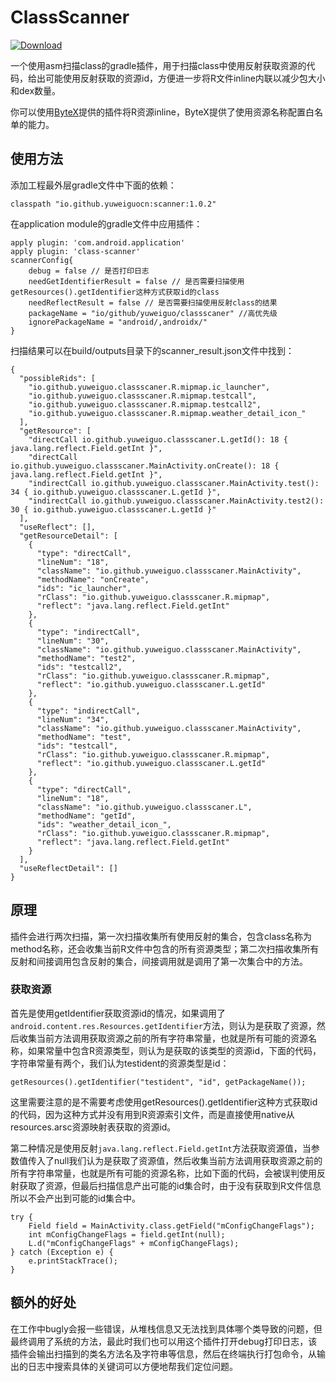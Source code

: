 # ClassScanner

[ ![Download](https://api.bintray.com/packages/yuweiguocn/maven/scanner/images/download.svg?version=1.0.2) ](https://bintray.com/yuweiguocn/maven/scanner/1.0.2/link)

一个使用asm扫描class的gradle插件，用于扫描class中使用反射获取资源的代码，给出可能使用反射获取的资源id，方便进一步将R文件inline内联以减少包大小和dex数量。

你可以使用[ByteX](https://github.com/bytedance/ByteX)提供的插件将R资源inline，ByteX提供了使用资源名称配置白名单的能力。

## 使用方法

添加工程最外层gradle文件中下面的依赖：

```
classpath "io.github.yuweiguocn:scanner:1.0.2"
```

在application module的gradle文件中应用插件：

```
apply plugin: 'com.android.application'
apply plugin: 'class-scanner'
scannerConfig{
    debug = false // 是否打印日志
    needGetIdentifierResult = false // 是否需要扫描使用getResources().getIdentifier这种方式获取id的class
    needReflectResult = false // 是否需要扫描使用反射class的结果
    packageName = "io/github/yuweiguo/classscaner" //高优先级
    ignorePackageName = "android/,androidx/"
}
```

扫描结果可以在build/outputs目录下的scanner_result.json文件中找到：

```
{
  "possibleRids": [
    "io.github.yuweiguo.classscaner.R.mipmap.ic_launcher",
    "io.github.yuweiguo.classscaner.R.mipmap.testcall",
    "io.github.yuweiguo.classscaner.R.mipmap.testcall2",
    "io.github.yuweiguo.classscaner.R.mipmap.weather_detail_icon_"
  ],
  "getResource": [
    "directCall io.github.yuweiguo.classscaner.L.getId(): 18 { java.lang.reflect.Field.getInt }",
    "directCall io.github.yuweiguo.classscaner.MainActivity.onCreate(): 18 { java.lang.reflect.Field.getInt }",
    "indirectCall io.github.yuweiguo.classscaner.MainActivity.test(): 34 { io.github.yuweiguo.classscaner.L.getId }",
    "indirectCall io.github.yuweiguo.classscaner.MainActivity.test2(): 30 { io.github.yuweiguo.classscaner.L.getId }"
  ],
  "useReflect": [],
  "getResourceDetail": [
    {
      "type": "directCall",
      "lineNum": "18",
      "className": "io.github.yuweiguo.classscaner.MainActivity",
      "methodName": "onCreate",
      "ids": "ic_launcher",
      "rClass": "io.github.yuweiguo.classscaner.R.mipmap",
      "reflect": "java.lang.reflect.Field.getInt"
    },
    {
      "type": "indirectCall",
      "lineNum": "30",
      "className": "io.github.yuweiguo.classscaner.MainActivity",
      "methodName": "test2",
      "ids": "testcall2",
      "rClass": "io.github.yuweiguo.classscaner.R.mipmap",
      "reflect": "io.github.yuweiguo.classscaner.L.getId"
    },
    {
      "type": "indirectCall",
      "lineNum": "34",
      "className": "io.github.yuweiguo.classscaner.MainActivity",
      "methodName": "test",
      "ids": "testcall",
      "rClass": "io.github.yuweiguo.classscaner.R.mipmap",
      "reflect": "io.github.yuweiguo.classscaner.L.getId"
    },
    {
      "type": "directCall",
      "lineNum": "18",
      "className": "io.github.yuweiguo.classscaner.L",
      "methodName": "getId",
      "ids": "weather_detail_icon_",
      "rClass": "io.github.yuweiguo.classscaner.R.mipmap",
      "reflect": "java.lang.reflect.Field.getInt"
    }
  ],
  "useReflectDetail": []
}
```

## 原理

插件会进行两次扫描，第一次扫描收集所有使用反射的集合，包含class名称为method名称，还会收集当前R文件中包含的所有资源类型；第二次扫描收集所有反射和间接调用包含反射的集合，间接调用就是调用了第一次集合中的方法。


### 获取资源

首先是使用getIdentifier获取资源id的情况，如果调用了`android.content.res.Resources.getIdentifier`方法，则认为是获取了资源，然后收集当前方法调用获取资源之前的所有字符串常量，也就是所有可能的资源名称，如果常量中包含R资源类型，则认为是获取的该类型的资源id，下面的代码，字符串常量有两个，我们认为testident的资源类型是id：
```
getResources().getIdentifier("testident", "id", getPackageName());
```
这里需要注意的是不需要考虑使用getResources().getIdentifier这种方式获取id的代码，因为这种方式并没有用到R资源索引文件，而是直接使用native从resources.arsc资源映射表获取的资源id。

第二种情况是使用反射`java.lang.reflect.Field.getInt`方法获取资源值，当参数值传入了null我们认为是获取了资源值，然后收集当前方法调用获取资源之前的所有字符串常量，也就是所有可能的资源名称，比如下面的代码，会被误判使用反射获取了资源，但最后扫描信息产出可能的id集合时，由于没有获取到R文件信息所以不会产出到可能的id集合中。

```
try {
    Field field = MainActivity.class.getField("mConfigChangeFlags");
    int mConfigChangeFlags = field.getInt(null);
    L.d("mConfigChangeFlags" + mConfigChangeFlags);
} catch (Exception e) {
    e.printStackTrace();
}
```

## 额外的好处

在工作中bugly会报一些错误，从堆栈信息又无法找到具体哪个类导致的问题，但最终调用了系统的方法，最此时我们也可以用这个插件打开debug打印日志，该插件会输出扫描到的类名方法名及字符串等信息，然后在终端执行打包命令，从输出的日志中搜索具体的关键词可以方便地帮我们定位问题。






